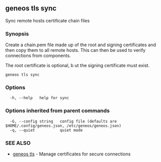## geneos tls sync

Sync remote hosts certificate chain files

### Synopsis

Create a chain.pem file made up of the root and signing
certificates and then copy them to all remote hosts. This can
then be used to verify connections from components.

The root certificate is optional, b ut the signing certificate must
exist.

```
geneos tls sync
```

### Options

```
  -h, --help   help for sync
```

### Options inherited from parent commands

```
  -G, --config string   config file (defaults are $HOME/.config/geneos.json, /etc/geneos/geneos.json)
  -q, --quiet           quiet mode
```

### SEE ALSO

* [geneos tls](geneos_tls.md)	 - Manage certificates for secure connections

